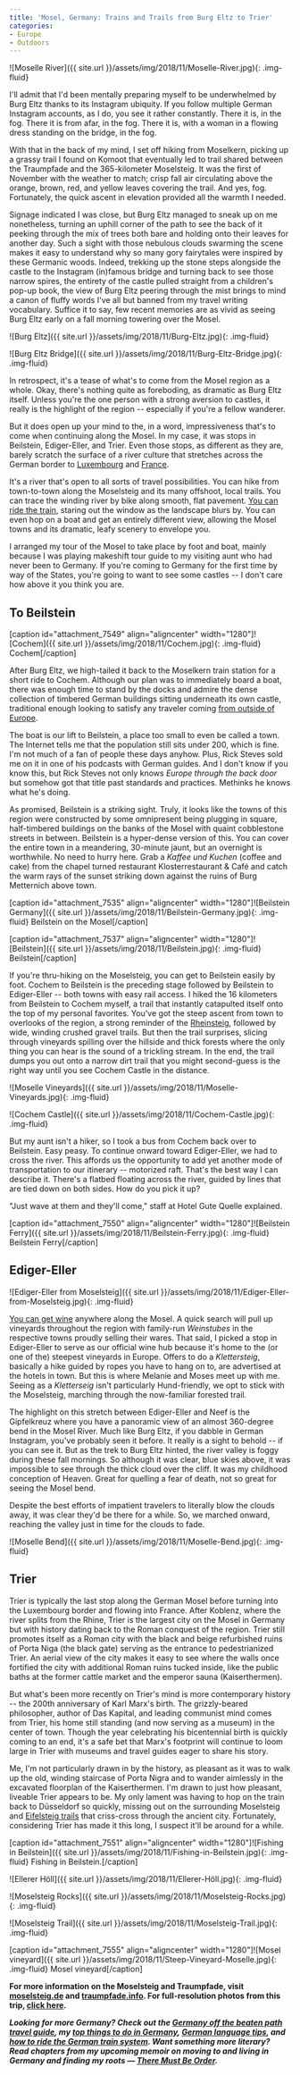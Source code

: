 ```yaml
---
title: 'Mosel, Germany: Trains and Trails from Burg Eltz to Trier'
categories:
- Europe
- Outdoors
---
```


![Moselle River]({{ site.url }}/assets/img/2018/11/Moselle-River.jpg){: .img-fluid}

I'll admit that I'd been mentally preparing myself to be underwhelmed by Burg Eltz thanks to its Instagram ubiquity. If you follow multiple German Instagram accounts, as I do, you see it rather constantly. There it is, in the fog. There it is from afar, in the fog. There it is, with a woman in a flowing dress standing on the bridge, in the fog.

With that in the back of my mind, I set off hiking from Moselkern, picking up a grassy trail I found on Komoot that eventually led to trail shared between the Traumpfade and the 365-kilometer Moselsteig. It was the first of November with the weather to match; crisp fall air circulating above the orange, brown, red, and yellow leaves covering the trail. And yes, fog. Fortunately, the quick ascent in elevation provided all the warmth I needed.

<!-- more -->

Signage indicated I was close, but Burg Eltz managed to sneak up on me nonetheless, turning an uphill corner of the path to see the back of it peeking through the mix of trees both bare and holding onto their leaves for another day. Such a sight with those nebulous clouds swarming the scene makes it easy to understand why so many gory fairytales were inspired by these Germanic woods. Indeed, trekking up the stone steps alongside the castle to the Instagram (in)famous bridge and turning back to see those narrow spires, the entirety of the castle pulled straight from a children's pop-up book, the view of Burg Eltz peering through the mist brings to mind a canon of fluffy words I've all but banned from my travel writing vocabulary. Suffice it to say, few recent memories are as vivid as seeing Burg Eltz early on a fall morning towering over the Mosel.

![Burg Eltz]({{ site.url }}/assets/img/2018/11/Burg-Eltz.jpg){: .img-fluid}

![Burg Eltz Bridge]({{ site.url }}/assets/img/2018/11/Burg-Eltz-Bridge.jpg){: .img-fluid}

In retrospect, it's a tease of what's to come from the Mosel region as a whole. Okay, there's nothing quite as foreboding, as dramatic as Burg Eltz itself. Unless you're the one person with a strong aversion to castles, it really is the highlight of the region -- especially if you're a fellow wanderer.

But it does open up your mind to the, in a word, impressiveness that's to come when continuing along the Mosel. In my case, it was stops in Beilstein, Ediger-Eller, and Trier. Even those stops, as different as they are, barely scratch the surface of a river culture that stretches across the German border to [Luxembourg](https://withoutapath.com/mullerthal-luxembourg/) and [France](https://withoutapath.com/marseille-travel-guide/).

It's a river that's open to all sorts of travel possibilities. You can hike from town-to-town along the Moselsteig and its many offshoot, local trails. You can trace the winding river by bike along smooth, flat pavement. [You can ride the train](https://withoutapath.com/german-train/), staring out the window as the landscape blurs by. You can even hop on a boat and get an entirely different view, allowing the Mosel towns and its dramatic, leafy scenery to envelope you.

I arranged my tour of the Mosel to take place by foot and boat, mainly because I was playing makeshift tour guide to my visiting aunt who had never been to Germany. If you're coming to Germany for the first time by way of the States, you're going to want to see some castles -- I don't care how above it you think you are.

## To Beilstein

[caption id="attachment_7549" align="aligncenter" width="1280"]![Cochem]({{ site.url }}/assets/img/2018/11/Cochem.jpg){: .img-fluid} Cochem[/caption]

After Burg Eltz, we high-tailed it back to the Moselkern train station for a short ride to Cochem. Although our plan was to immediately board a boat, there was enough time to stand by the docks and admire the dense collection of timbered German buildings sitting underneath its own castle, traditional enough looking to satisfy any traveler coming [from outside of Europe](https://withoutapath.com/travel-europe-by-train/).

The boat is our lift to Beilstein, a place too small to even be called a town. The Internet tells me that the population still sits under 200, which is fine. I'm not much of a fan of people these days anyhow. Plus, Rick Steves sold me on it in one of his podcasts with German guides. And I don't know if you know this, but Rick Steves not only knows _Europe through the back door_ but somehow got that title past standards and practices. Methinks he knows what he's doing.

As promised, Beilstein is a striking sight. Truly, it looks like the towns of this region were constructed by some omnipresent being plugging in square, half-timbered buildings on the banks of the Mosel with quaint cobblestone streets in between. Beilstein is a hyper-dense version of this. You can cover the entire town in a meandering, 30-minute jaunt, but an overnight is worthwhile. No need to hurry here. Grab a _Kaffee und Kuchen_ (coffee and cake) from the chapel turned restaurant Klosterrestaurant & Café and catch the warm rays of the sunset striking down against the ruins of Burg Metternich above town.

[caption id="attachment_7535" align="aligncenter" width="1280"]![Beilstein Germany]({{ site.url }}/assets/img/2018/11/Beilstein-Germany.jpg){: .img-fluid} Beilstein on the Mosel[/caption]

[caption id="attachment_7537" align="aligncenter" width="1280"]![Beilstein]({{ site.url }}/assets/img/2018/11/Beilstein.jpg){: .img-fluid} Beilstein[/caption]

If you're thru-hiking on the Moselsteig, you can get to Beilstein easily by foot. Cochem to Beilstein is the preceding stage followed by Beilstein to Ediger-Eller -- both towns with easy rail access. I hiked the 16 kilometers from Beilstein to Cochem myself, a trail that instantly catapulted itself onto the top of my personal favorites. You've got the steep ascent from town to overlooks of the region, a strong reminder of the [Rheinsteig](https://withoutapath.com/germany-rheinsteig-trail/), followed by wide, winding crushed gravel trails. But then the trail surprises, slicing through vineyards spilling over the hillside and thick forests where the only thing you can hear is the sound of a trickling stream. In the end, the trail dumps you out onto a narrow dirt trail that you might second-guess is the right way until you see Cochem Castle in the distance.

![Moselle Vineyards]({{ site.url }}/assets/img/2018/11/Moselle-Vineyards.jpg){: .img-fluid}

![Cochem Castle]({{ site.url }}/assets/img/2018/11/Cochem-Castle.jpg){: .img-fluid}

But my aunt isn't a hiker, so I took a bus from Cochem back over to Beilstein. Easy peasy. To continue onward toward Ediger-Eller, we had to cross the river. This affords us the opportunity to add yet another mode of transportation to our itinerary -- motorized raft. That's the best way I can describe it. There's a flatbed floating across the river, guided by lines that are tied down on both sides. How do you pick it up?

"Just wave at them and they'll come," staff at Hotel Gute Quelle explained.

[caption id="attachment_7550" align="aligncenter" width="1280"]![Beilstein Ferry]({{ site.url }}/assets/img/2018/11/Beilstein-Ferry.jpg){: .img-fluid} Beilstein Ferry[/caption]

## Ediger-Eller

![Ediger-Eller from Moselsteig]({{ site.url }}/assets/img/2018/11/Ediger-Eller-from-Moselsteig.jpg){: .img-fluid}

[You can get wine](https://withoutapath.com/german-wine-tasting-food-mainz/) anywhere along the Mosel. A quick search will pull up vineyards throughout the region with family-run _Weinstubes_ in the respective towns proudly selling their wares. That said, I picked a stop in Ediger-Eller to serve as our official wine hub because it's home to the (or one of the) steepest vineyards in Europe. Offers to do a _Klettersteig_, basically a hike guided by ropes you have to hang on to, are advertised at the hotels in town. But this is where Melanie and Moses meet up with me. Seeing as a _Kletterseig_ isn't particularly Hund-friendly, we opt to stick with the Moselsteig, marching through the now-familiar forested trail.

The highlight on this stretch between Ediger-Eller and Neef is the Gipfelkreuz where you have a panoramic view of an almost 360-degree bend in the Mosel River. Much like Burg Eltz, if you dabble in German Instagram, you've probably seen it before. It really is a sight to behold -- if you can see it. But as the trek to Burg Eltz hinted, the river valley is foggy during these fall mornings. So although it was clear, blue skies above, it was impossible to see through the thick cloud over the cliff. It was my childhood conception of Heaven. Great for quelling a fear of death, not so great for seeing the Mosel bend.

Despite the best efforts of impatient travelers to literally blow the clouds away, it was clear they'd be there for a while. So, we marched onward, reaching the valley just in time for the clouds to fade.

![Moselle Bend]({{ site.url }}/assets/img/2018/11/Moselle-Bend.jpg){: .img-fluid}

## Trier

Trier is typically the last stop along the German Mosel before turning into the Luxembourg border and flowing into France. After Koblenz, where the river splits from the Rhine, Trier is the largest city on the Mosel in Germany but with history dating back to the Roman conquest of the region. Trier still promotes itself as a Roman city with the black and beige refurbished ruins of Porta Niga (the black gate) serving as the entrance to pedestrianized Trier. An aerial view of the city makes it easy to see where the walls once fortified the city with additional Roman ruins tucked inside, like the public baths at the former cattle market and the emperor sauna (Kaiserthermen).

But what's been more recently on Trier's mind is more contemporary history -- the 200th anniversary of Karl Marx's birth. The grizzly-beared philosopher, author of Das Kapital, and leading communist mind comes from Trier, his home still standing (and now serving as a museum) in the center of town. Though the year celebrating his bicentennial birth is quickly coming to an end, it's a safe bet that Marx's footprint will continue to loom large in Trier with museums and travel guides eager to share his story.

Me, I'm not particularly drawn in by the history, as pleasant as it was to walk up the old, winding staircase of Porta Nigra and to wander aimlessly in the excavated floorplan of the Kaiserthermen. I'm drawn to just how pleasant, liveable Trier appears to be. My only lament was having to hop on the train back to Düsseldorf so quickly, missing out on the surrounding Moselsteig and [Eifelsteig trails](https://withoutapath.com/germany-hiking-eifel-national-park/) that criss-cross through the ancient city. Fortunately, considering Trier has made it this long, I suspect it'll be around for a while.

[caption id="attachment_7551" align="aligncenter" width="1280"]![Fishing in Beilstein]({{ site.url }}/assets/img/2018/11/Fishing-in-Beilstein.jpg){: .img-fluid} Fishing in Beilstein.[/caption]

![Ellerer Höll]({{ site.url }}/assets/img/2018/11/Ellerer-Höll.jpg){: .img-fluid}

![Moselsteig Rocks]({{ site.url }}/assets/img/2018/11/Moselsteig-Rocks.jpg){: .img-fluid}

![Moselsteig Trail]({{ site.url }}/assets/img/2018/11/Moselsteig-Trail.jpg){: .img-fluid}

[caption id="attachment_7555" align="aligncenter" width="1280"]![Mosel vineyard]({{ site.url }}/assets/img/2018/11/Steep-Vineyard-Moselle.jpg){: .img-fluid} Mosel vineyard[/caption]

**For more information on the Moselsteig and Traumpfade, visit [moselsteig.de](https://moselsteig.de/) and [traumpfade.info](https://www.traumpfade.info/home/). For full-resolution photos from this trip, [click here](https://flic.kr/s/aHskJzdsc2).**

_**Looking for more Germany? Check out the [Germany off the beaten path travel guide](https://withoutapath.com/travel-guides/germany/), my [top things to do in Germany](https://withoutapath.com/things-to-do-in-germany/), [German language tips](https://withoutapath.com/most-important-german-travel-phrases/), and [how to ride the German train system](https://withoutapath.com/german-train/). Want something more literary? Read chapters from my upcoming memoir on moving to and living in Germany and finding my roots — [There Must Be Order](https://withoutapath.com/category/essays/there-must-be-order/).**_
